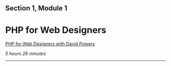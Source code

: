 ## Section 1, Module 1
# PHP for Web Designers
[PHP for Web Designers with David Powers](http://www.lynda.com/PHP-tutorials/PHP-Web-Designers/)

*5 hours 26 minutes*
***

